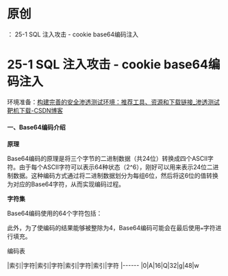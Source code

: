 # 原创
：  25-1 SQL 注入攻击 - cookie base64编码注入

# 25-1 SQL 注入攻击 - cookie base64编码注入

环境准备：[构建完善的安全渗透测试环境：推荐工具、资源和下载链接_渗透测试靶机下载-CSDN博客](https://blog.csdn.net/weixin_43263566/article/details/129031187)

#### 一、Base64编码介绍

**原理**

Base64编码的原理是将三个字节的二进制数据（共24位）转换成四个ASCII字符。由于每个ASCII字符可以表示64种状态（2^6），刚好可以用来表示24位二进制数据。这种编码方式通过将二进制数据划分为每组6位，然后将这6位的值转换为对应的Base64字符，从而实现编码过程。

**字符集**

Base64编码使用的64个字符包括：

此外，为了使编码的结果能够被整除为4，Base64编码可能会在最后使用`=`字符进行填充。

编码表

|索引|字符|索引|字符|索引|字符|索引|字符
|------
|0|A|16|Q|32|g|48|w
